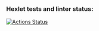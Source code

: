### Hexlet tests and linter status:
[![Actions Status](https://github.com/Makso-87/frontend-project-lvl3/workflows/hexlet-check/badge.svg)](https://github.com/Makso-87/frontend-project-lvl3/actions)